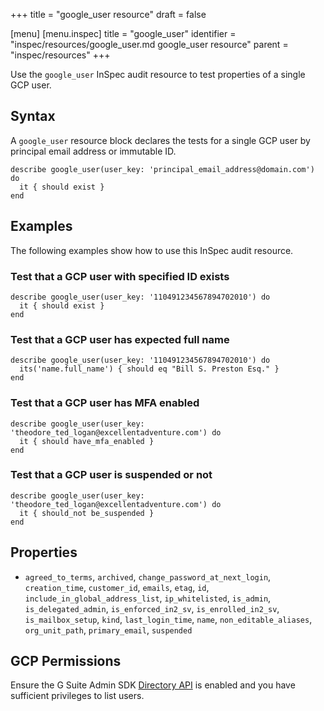 +++
title = "google_user resource"
draft = false

[menu]
  [menu.inspec]
    title = "google_user"
    identifier = "inspec/resources/google_user.md google_user resource"
    parent = "inspec/resources"
+++


Use the `google_user` InSpec audit resource to test properties of a single GCP user.


## Syntax

A `google_user` resource block declares the tests for a single GCP user by principal email address or immutable ID.

    describe google_user(user_key: 'principal_email_address@domain.com') do
      it { should exist }
    end


## Examples

The following examples show how to use this InSpec audit resource.

### Test that a GCP user with specified ID exists

    describe google_user(user_key: '110491234567894702010') do
      it { should exist }
    end

### Test that a GCP user has expected full name 

    describe google_user(user_key: '110491234567894702010') do
      its('name.full_name') { should eq "Bill S. Preston Esq." }
    end
    
### Test that a GCP user has MFA enabled

    describe google_user(user_key: 'theodore_ted_logan@excellentadventure.com') do
      it { should have_mfa_enabled }
    end
    
### Test that a GCP user is suspended or not

    describe google_user(user_key: 'theodore_ted_logan@excellentadventure.com') do
      it { should_not be_suspended }
    end
        

## Properties

*  `agreed_to_terms`, `archived`, `change_password_at_next_login`, `creation_time`, `customer_id`, `emails`, `etag`, `id`, `include_in_global_address_list`, `ip_whitelisted`, `is_admin`, `is_delegated_admin`, `is_enforced_in2_sv`, `is_enrolled_in2_sv`, `is_mailbox_setup`, `kind`, `last_login_time`, `name`, `non_editable_aliases`, `org_unit_path`, `primary_email`, `suspended`



## GCP Permissions

Ensure the G Suite Admin SDK [Directory API](https://developers.google.com/admin-sdk/directory/) is enabled and you have sufficient privileges to list users.